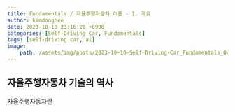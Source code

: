 ```yaml
---
title: Fundamentals / 자율주행자동차 이론 - 1. 개요
author: kimdonghee
date: 2023-10-10 23:16:28 +0900
categories: [Self-Driving Car, Fundamentals]
tags: [self-driving car, ai]
image:
    path: /assets/img/posts/2023-10-10-Self-Driving-Car_Fundamentals_Outline/preview.jpg
---
```


## **자율주행자동차 기술의 역사**

자율주행자동차란